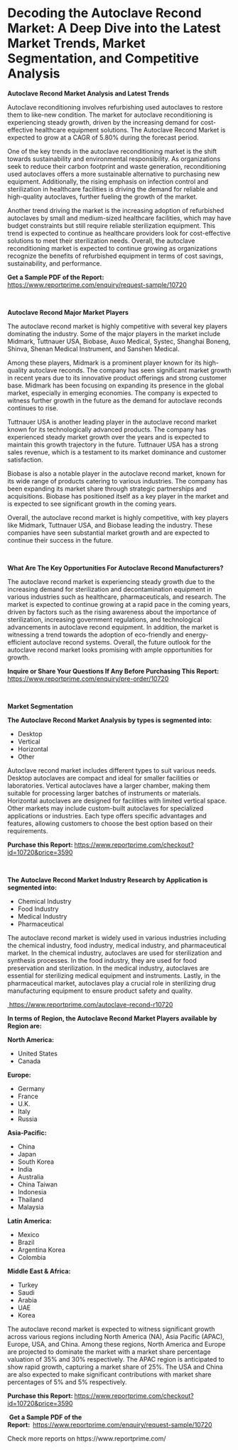 <p><h1>Decoding the Autoclave Recond Market: A Deep Dive into the Latest Market Trends, Market Segmentation, and Competitive Analysis</h1></p><p><strong>Autoclave Recond Market Analysis and Latest Trends</strong></p>
<p><p>Autoclave reconditioning involves refurbishing used autoclaves to restore them to like-new condition. The market for autoclave reconditioning is experiencing steady growth, driven by the increasing demand for cost-effective healthcare equipment solutions. The Autoclave Recond Market is expected to grow at a CAGR of 5.80% during the forecast period. </p><p>One of the key trends in the autoclave reconditioning market is the shift towards sustainability and environmental responsibility. As organizations seek to reduce their carbon footprint and waste generation, reconditioning used autoclaves offers a more sustainable alternative to purchasing new equipment. Additionally, the rising emphasis on infection control and sterilization in healthcare facilities is driving the demand for reliable and high-quality autoclaves, further fueling the growth of the market.</p><p>Another trend driving the market is the increasing adoption of refurbished autoclaves by small and medium-sized healthcare facilities, which may have budget constraints but still require reliable sterilization equipment. This trend is expected to continue as healthcare providers look for cost-effective solutions to meet their sterilization needs. Overall, the autoclave reconditioning market is expected to continue growing as organizations recognize the benefits of refurbished equipment in terms of cost savings, sustainability, and performance.</p></p>
<p><strong>Get a Sample PDF of the Report:&nbsp;</strong> <a href="https://www.reportprime.com/enquiry/request-sample/10720">https://www.reportprime.com/enquiry/request-sample/10720</a></p>
<p>&nbsp;</p>
<p><strong>Autoclave Recond Major Market Players</strong></p>
<p><p>The autoclave recond market is highly competitive with several key players dominating the industry. Some of the major players in the market include Midmark, Tuttnauer USA, Biobase, Auxo Medical, Systec, Shanghai Boneng, Shinva, Shenan Medical Instrument, and Sanshen Medical.</p><p>Among these players, Midmark is a prominent player known for its high-quality autoclave reconds. The company has seen significant market growth in recent years due to its innovative product offerings and strong customer base. Midmark has been focusing on expanding its presence in the global market, especially in emerging economies. The company is expected to witness further growth in the future as the demand for autoclave reconds continues to rise.</p><p>Tuttnauer USA is another leading player in the autoclave recond market known for its technologically advanced products. The company has experienced steady market growth over the years and is expected to maintain this growth trajectory in the future. Tuttnauer USA has a strong sales revenue, which is a testament to its market dominance and customer satisfaction.</p><p>Biobase is also a notable player in the autoclave recond market, known for its wide range of products catering to various industries. The company has been expanding its market share through strategic partnerships and acquisitions. Biobase has positioned itself as a key player in the market and is expected to see significant growth in the coming years.</p><p>Overall, the autoclave recond market is highly competitive, with key players like Midmark, Tuttnauer USA, and Biobase leading the industry. These companies have seen substantial market growth and are expected to continue their success in the future.</p></p>
<p>&nbsp;</p>
<p><strong>What Are The Key Opportunities For Autoclave Recond Manufacturers?</strong></p>
<p><p>The autoclave recond market is experiencing steady growth due to the increasing demand for sterilization and decontamination equipment in various industries such as healthcare, pharmaceuticals, and research. The market is expected to continue growing at a rapid pace in the coming years, driven by factors such as the rising awareness about the importance of sterilization, increasing government regulations, and technological advancements in autoclave recond equipment. In addition, the market is witnessing a trend towards the adoption of eco-friendly and energy-efficient autoclave recond systems. Overall, the future outlook for the autoclave recond market looks promising with ample opportunities for growth.</p></p>
<p><strong>Inquire or Share Your Questions If Any Before Purchasing This Report:</strong> <a href="https://www.reportprime.com/enquiry/pre-order/10720">https://www.reportprime.com/enquiry/pre-order/10720</a></p>
<p>&nbsp;</p>
<p><strong>Market Segmentation</strong></p>
<p><strong>The Autoclave Recond Market Analysis by types is segmented into:</strong></p>
<p><ul><li>Desktop</li><li>Vertical</li><li>Horizontal</li><li>Other</li></ul></p>
<p><p>Autoclave recond market includes different types to suit various needs. Desktop autoclaves are compact and ideal for smaller facilities or laboratories. Vertical autoclaves have a larger chamber, making them suitable for processing larger batches of instruments or materials. Horizontal autoclaves are designed for facilities with limited vertical space. Other markets may include custom-built autoclaves for specialized applications or industries. Each type offers specific advantages and features, allowing customers to choose the best option based on their requirements.</p></p>
<p><strong>Purchase this Report:&nbsp;</strong><a href="https://www.reportprime.com/checkout?id=10720&price=3590">https://www.reportprime.com/checkout?id=10720&price=3590</a></p>
<p>&nbsp;</p>
<p><strong>The Autoclave Recond Market Industry Research by Application is segmented into:</strong></p>
<p><ul><li>Chemical Industry</li><li>Food Industry</li><li>Medical Industry</li><li>Pharmaceutical</li></ul></p>
<p><p>The autoclave recond market is widely used in various industries including the chemical industry, food industry, medical industry, and pharmaceutical market. In the chemical industry, autoclaves are used for sterilization and synthesis processes. In the food industry, they are used for food preservation and sterilization. In the medical industry, autoclaves are essential for sterilizing medical equipment and instruments. Lastly, in the pharmaceutical market, autoclaves play a crucial role in sterilizing drug manufacturing equipment to ensure product safety and quality.</p></p>
<p><a href="https://www.reportprime.com/autoclave-recond-r10720">&nbsp;https://www.reportprime.com/autoclave-recond-r10720</a></p>
<p><strong>In terms of Region, the Autoclave Recond Market Players available by Region are:</strong></p>
<p>
    <p> <strong> North America: </strong>
        <ul>
            <li>United States</li>
            <li>Canada</li>
        </ul>
        </p> 
    <p> <strong> Europe: </strong>
        <ul>
            <li>Germany</li>
            <li>France</li>
            <li>U.K.</li>
            <li>Italy</li>
            <li>Russia</li>
        </ul>
        </p> 
    <p> <strong> Asia-Pacific: </strong>
        <ul>
            <li>China</li>
            <li>Japan</li>
            <li>South Korea</li>
            <li>India</li>
            <li>Australia</li>
            <li>China Taiwan</li>
            <li>Indonesia</li>
            <li>Thailand</li>
            <li>Malaysia</li>
        </ul>
        </p> 
    <p> <strong> Latin America: </strong>
        <ul>
            <li>Mexico</li>
            <li>Brazil</li>
            <li>Argentina Korea</li>
            <li>Colombia</li>
        </ul>
        </p> 
    <p> <strong> Middle East & Africa: </strong>
        <ul>
            <li>Turkey</li>
            <li>Saudi</li>
            <li>Arabia</li>
            <li>UAE</li>
            <li>Korea</li>
        </ul>
    </p>
    </p>
<p><p>The autoclave recond market is expected to witness significant growth across various regions including North America (NA), Asia Pacific (APAC), Europe, USA, and China. Among these regions, North America and Europe are projected to dominate the market with a market share percentage valuation of 35% and 30% respectively. The APAC region is anticipated to show rapid growth, capturing a market share of 25%. The USA and China are also expected to make significant contributions with market share percentages of 5% and 5% respectively.</p></p>
<p><strong>Purchase this Report: </strong><a href="https://www.reportprime.com/checkout?id=10720&price=3590">https://www.reportprime.com/checkout?id=10720&price=3590</a></p>
<p>&nbsp;<strong>Get a Sample PDF of the Report:&nbsp;&nbsp;</strong><a href="https://www.reportprime.com/enquiry/request-sample/10720">https://www.reportprime.com/enquiry/request-sample/10720</a></p>
<p><strong></strong></p>
<p>Check more reports on https://www.reportprime.com/</p>